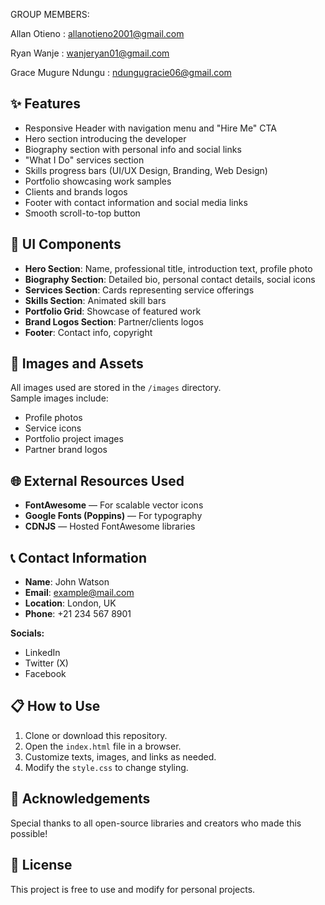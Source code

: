 GROUP MEMBERS:

Allan Otieno : allanotieno2001@gmail.com

Ryan Wanje   : wanjeryan01@gmail.com

Grace Mugure Ndungu : ndungugracie06@gmail.com


## ✨ Features
- Responsive Header with navigation menu and "Hire Me" CTA
- Hero section introducing the developer
- Biography section with personal info and social links
- "What I Do" services section
- Skills progress bars (UI/UX Design, Branding, Web Design)
- Portfolio showcasing work samples
- Clients and brands logos
- Footer with contact information and social media links
- Smooth scroll-to-top button

## 🎨 UI Components
- **Hero Section**: Name, professional title, introduction text, profile photo
- **Biography Section**: Detailed bio, personal contact details, social icons
- **Services Section**: Cards representing service offerings
- **Skills Section**: Animated skill bars
- **Portfolio Grid**: Showcase of featured work
- **Brand Logos Section**: Partner/clients logos
- **Footer**: Contact info, copyright

## 📸 Images and Assets
All images used are stored in the `/images` directory.  
Sample images include:
- Profile photos
- Service icons
- Portfolio project images
- Partner brand logos

## 🌐 External Resources Used
- **FontAwesome** — For scalable vector icons
- **Google Fonts (Poppins)** — For typography
- **CDNJS** — Hosted FontAwesome libraries

## 📞 Contact Information
- **Name**: John Watson
- **Email**: example@mail.com
- **Location**: London, UK
- **Phone**: +21 234 567 8901

**Socials:**
- LinkedIn
- Twitter (X)
- Facebook

## 📋 How to Use
1. Clone or download this repository.
2. Open the `index.html` file in a browser.
3. Customize texts, images, and links as needed.
4. Modify the `style.css` to change styling.

## 📢 Acknowledgements
Special thanks to all open-source libraries and creators who made this possible!

## 📄 License
This project is free to use and modify for personal projects.
